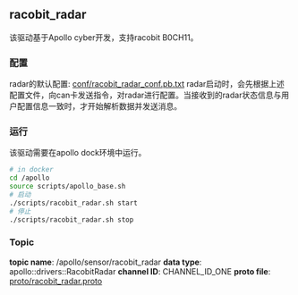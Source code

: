 ## racobit_radar
该驱动基于Apollo cyber开发，支持racobit B0CH11。

### 配置
radar的默认配置: [conf/racobit_radar_conf.pb.txt](https://github.com/ApolloAuto/apollo/blob/master/radar/racobit_radar/conf/racobit_radar_conf.pb.txt)
radar启动时，会先根据上述配置文件，向can卡发送指令，对radar进行配置。当接收到的radar状态信息与用户配置信息一致时，才开始解析数据并发送消息。

### 运行
该驱动需要在apollo dock环境中运行。
```bash
# in docker
cd /apollo
source scripts/apollo_base.sh
# 启动
./scripts/racobit_radar.sh start
# 停止
./scripts/racobit_radar.sh stop
```

### Topic
**topic name**: /apollo/sensor/racobit_radar
**data type**:  apollo::drivers::RacobitRadar
**channel ID**: CHANNEL_ID_ONE
**proto file**: [proto/racobit_radar.proto](https://github.com/ApolloAuto/apollo/blob/master/proto/racobit_radar.proto)
